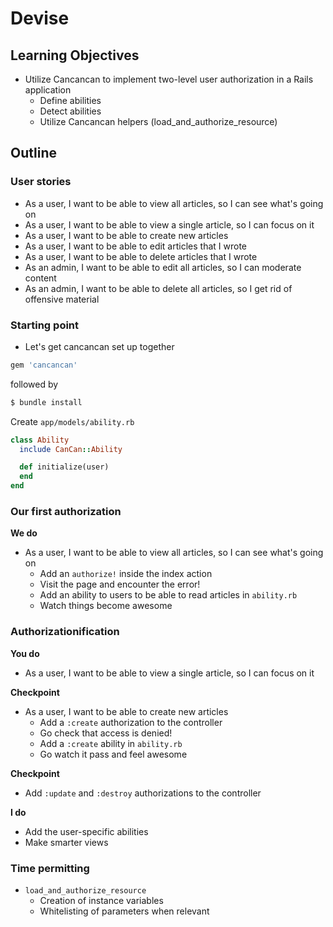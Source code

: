 # Devise

## Learning Objectives

* Utilize Cancancan to implement two-level user authorization in a Rails application
  * Define abilities
  * Detect abilities
  * Utilize Cancancan helpers (load_and_authorize_resource)

## Outline

### User stories

* As a user, I want to be able to view all articles, so I can see what's going on
* As a user, I want to be able to view a single article, so I can focus on it
* As a user, I want to be able to create new articles
* As a user, I want to be able to edit articles that I wrote
* As a user, I want to be able to delete articles that I wrote
* As an admin, I want to be able to edit all articles, so I can moderate content
* As an admin, I want to be able to delete all articles, so I get rid of offensive material

### Starting point

* Let's get cancancan set up together

```ruby
gem 'cancancan'
```

followed by

```bash
$ bundle install
```

Create `app/models/ability.rb`
```ruby
class Ability
  include CanCan::Ability

  def initialize(user)
  end
end
```

### Our first authorization

**We do**

* As a user, I want to be able to view all articles, so I can see what's going on
  * Add an `authorize!` inside the index action
  * Visit the page and encounter the error!
  * Add an ability to users to be able to read articles in `ability.rb`
  * Watch things become awesome

### Authorizationification

**You do**

* As a user, I want to be able to view a single article, so I can focus on it

**Checkpoint**

* As a user, I want to be able to create new articles
  * Add a `:create` authorization to the controller
  * Go check that access is denied!
  * Add a `:create` ability in `ability.rb`
  * Go watch it pass and feel awesome

**Checkpoint**

* Add `:update` and `:destroy` authorizations to the controller

**I do**

* Add the user-specific abilities
* Make smarter views

### Time permitting

* `load_and_authorize_resource`
  * Creation of instance variables
  * Whitelisting of parameters when relevant
